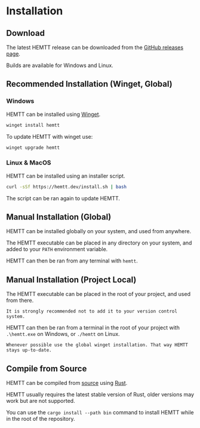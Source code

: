# Installation

## Download

The latest HEMTT release can be downloaded from the [GitHub releases page](https://github.com/brettmayson/HEMTT/releases).

Builds are available for Windows and Linux.

## Recommended Installation (Winget, Global)

### Windows

HEMTT can be installed using [Winget](https://github.com/microsoft/winget-cli).

```powershell
winget install hemtt
```

To update HEMTT with winget use:

```powershell
winget upgrade hemtt
```

### Linux & MacOS

HEMTT can be installed using an installer script.

```bash
curl -sSf https://hemtt.dev/install.sh | bash
```

The script can be ran again to update HEMTT.

## Manual Installation (Global)

HEMTT can be installed globally on your system, and used from anywhere.

The HEMTT executable can be placed in any directory on your system, and added to your `PATH` environment variable.

HEMTT can then be ran from any terminal with `hemtt`.

## Manual Installation (Project Local)

The HEMTT executable can be placed in the root of your project, and used from there.

```admonish warning
It is strongly recommended not to add it to your version control system.
```

HEMTT can then be ran from a terminal in the root of your project with `.\hemtt.exe` on Windows, or `./hemtt` on Linux.

```admonish note
Whenever possible use the global winget installation. That way HEMTT stays up-to-date.
```

## Compile from Source

HEMTT can be compiled from [source](https://github.com/brettmayson/HEMTT) using [Rust](https://www.rust-lang.org/).

HEMTT usually requires the latest stable version of Rust, older versions may work but are not supported.

You can use the `cargo install --path bin` command to install HEMTT while in the root of the repository.
